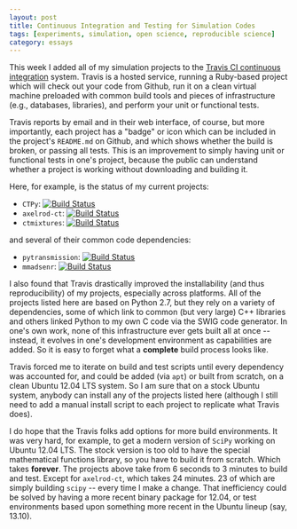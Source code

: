 ```yaml
---
layout: post
title: Continuous Integration and Testing for Simulation Codes
tags: [experiments, simulation, open science, reproducible science]
category: essays
---
```


This week I added all of my simulation projects to the [Travis CI continuous integration](https://travis-ci.org/) system.  Travis is a hosted service, running a Ruby-based project which will check out your code from Github, run it on a clean virtual machine preloaded with common build tools and pieces of infrastructure (e.g., databases, libraries), and perform your unit or functional tests.  

Travis reports by email and in their web interface, of course, but more importantly, each project has a "badge" or icon which can be included in the project's `README.md` on Github, and which shows whether the build is broken, or passing all tests.  This is an improvement to simply having unit or functional tests in one's project, because the public can understand whether a project is working without downloading and building it.  

Here, for example, is the status of my current projects:

* `CTPy`:  [![Build Status](https://travis-ci.org/mmadsen/CTPy.svg?branch=master)](https://travis-ci.org/mmadsen/CTPy)
* `axelrod-ct`:  [![Build Status](https://travis-ci.org/mmadsen/axelrod-ct.svg?branch=master)](https://travis-ci.org/mmadsen/axelrod-ct)
* `ctmixtures`: [![Build Status](https://travis-ci.org/mmadsen/ctmixtures.svg?branch=master)](https://travis-ci.org/mmadsen/ctmixtures)

and several of their common code dependencies:

* `pytransmission`: [![Build Status](https://travis-ci.org/mmadsen/pytransmission.svg?branch=master)](https://travis-ci.org/mmadsen/pytransmission)
* `mmadsenr`: [![Build Status](https://travis-ci.org/mmadsen/mmadsenr.svg?branch=master)](https://travis-ci.org/mmadsen/mmadsenr)

I also found that Travis drastically improved the installability (and thus reproducibility) of my projects, especially across platforms.  All of the projects listed here are based on Python 2.7, but they rely on a variety of dependencies, some of which link to common (but very large) C++ libraries and others linked Python to my own C code via the SWIG code generator.  In one's own work, none of this infrastructure ever gets built all at once -- instead, it evolves in one's development environment as capabilities are added.  So it is easy to forget what a __complete__ build process looks like.  

Travis forced me to iterate on build and test scripts until every dependency was accounted for, and could be added (via `apt`) or built from scratch, on a clean Ubuntu 12.04 LTS system.  So I am sure that on a stock Ubuntu system, anybody can install any of the projects listed here (although I still need to add a manual install script to each project to replicate what Travis does).  

I do hope that the Travis folks add options for more build environments.  It was very hard, for example, to get a modern version of `SciPy` working on Ubuntu 12.04 LTS.  The stock version is too old to have the special mathematical functions library, so you have to build it from scratch.  Which takes __forever__.  The projects above take from 6 seconds to 3 minutes to build and test.  Except for `axelrod-ct`, which takes 24 minutes.  23 of which are simply building `scipy` -- every time I make a change.  That inefficiency could be solved by having a more recent binary package for 12.04, or test environments based upon something more recent in the Ubuntu lineup (say, 13.10).  




